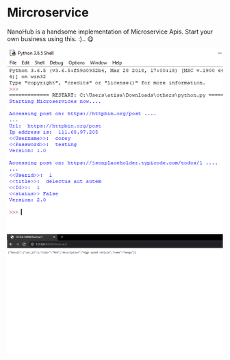 # Mircroservice
NanoHub is a handsome implementation of Microservice Apis. Start your own business using this. :).. 😋

![alt text](https://github.com/atisamhaq123/Mircroservice/blob/main/Capture6.PNG)
![alt text](https://github.com/atisamhaq123/Mircroservice/blob/main/Capture3.PNG)
